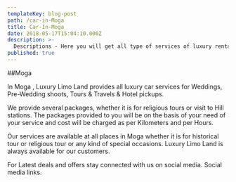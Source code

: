```yaml
---
templateKey: blog-post
path: /car-in-Moga  
title: Car-In-Moga 
date: 2018-05-17T15:04:10.000Z
description: >-
  Descriptions - Here you will get all type of services of luxury rental cars like decorated doli cars and wedding cars for a wedding, pre-wedding shoots, tours & travels, movies & song shoots, airport & hotel pickups in Moga  . Available cars are  Audi A6/A4, Limousine, Mercedes, BMW 5/7, Jaguar XF/XJL, Range Rover, Chrysler 300, Rolls Royce. 
published: true
---
```

##Moga  


In Moga  , Luxury Limo Land provides all luxury car services for Weddings, Pre-Wedding shoots, Tours & Travels & Hotel pickups. 

We provide several packages, whether it is for religious tours or visit to Hill stations.  The packages provided to you will be on the basis of your need of your service and cost will be charged as per Kilometers and per Hours. 

Our services are available at all places in Moga whether it is for historical tour or religious tour or any kind of special occasions. Luxury Limo Land is always available for our customers.

For Latest deals and offers stay connected with us on social media. 
Social media links. 
